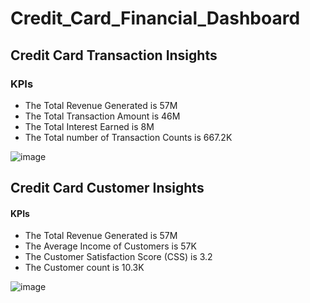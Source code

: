 # Credit_Card_Financial_Dashboard

## Credit Card Transaction Insights
### KPIs
* The Total Revenue Generated is 57M
* The Total Transaction Amount is 46M
* The Total Interest Earned is 8M
* The Total number of Transaction Counts is 667.2K

![image](https://github.com/divyakoli1401/Credit_Card_Financial_Dashboard/assets/65173305/ece471b4-4ab3-461a-9967-fc824f6c11c4)

## Credit Card Customer Insights
#### KPIs
* The Total Revenue Generated is 57M
* The Average Income of Customers is 57K
* The Customer Satisfaction Score (CSS) is 3.2
* The Customer count is 10.3K


![image](https://github.com/divyakoli1401/Credit_Card_Financial_Dashboard/assets/65173305/2a8c0d5b-bcfe-4be9-9048-3b4c4519750d)

